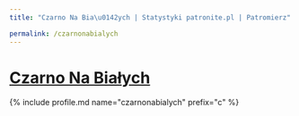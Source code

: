 ```yaml
---
title: "Czarno Na Bia\u0142ych | Statystyki patronite.pl | Patromierz"

permalink: /czarnonabialych
---
```


# [Czarno Na Białych](https://patronite.pl/czarnonabialych)

{% include profile.md name="czarnonabialych" prefix="c" %}
